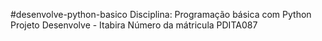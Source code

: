 #desenvolve-python-basico
Disciplina: Programação básica com Python
Projeto Desenvolve - Itabira
Número da mátricula PDITA087
